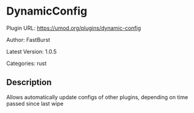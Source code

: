 # DynamicConfig

Plugin URL: https://umod.org/plugins/dynamic-config

Author: FastBurst

Latest Version: 1.0.5

Categories: rust

## Description

Allows automatically update configs of other plugins, depending on time passed since last wipe
